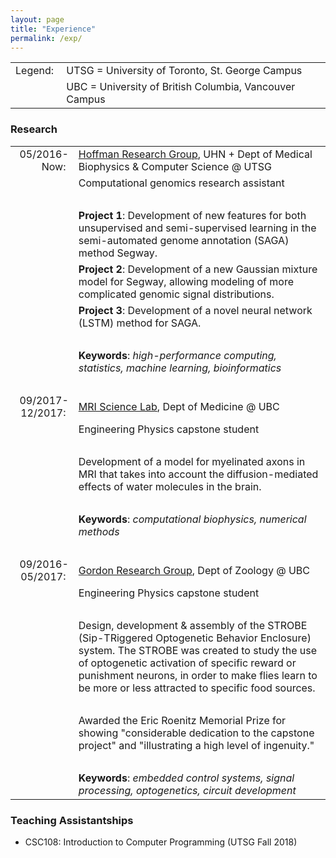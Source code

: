 ```yaml
---
layout: page
title: "Experience"
permalink: /exp/
---
```


<table>
    <tr>
        <td style="text-align: right;">Legend:&nbsp;</td>
        <td style="text-align: left;">UTSG = University of Toronto, St. George Campus</td>
    </tr>
    <tr>
        <td></td>
        <td style="text-align: left;">UBC = University of British Columbia, Vancouver Campus</td>
    </tr>
</table>

### Research

<table>
    <tr>
        <td style="text-align: right; width: 20%">05/2016-Now:&nbsp;</td> 
        <td> <a href="http://www.hoffmanlab.org">Hoffman Research Group</a>, UHN + Dept of Medical Biophysics & Computer Science @ UTSG</td>
    </tr>
    <tr>
        <td></td>
        <td>Computational genomics research assistant</td>
    </tr>
    <tr>
        <td></td>
        <td>&nbsp;</td>
    </tr>
    <tr>
        <td></td>
        <td><b>Project 1</b>: Development of new features for both unsupervised and semi-supervised learning in the semi-automated genome annotation (SAGA) method Segway.</td>
    </tr>
    <tr>
        <td></td>
        <td><b>Project 2</b>: Development of a new Gaussian mixture model for Segway, allowing modeling of more complicated genomic signal distributions.</td>
    </tr>
    <tr>
        <td></td>
        <td><b>Project 3</b>: Development of a novel neural network (LSTM) method for SAGA.</td>
    </tr>
    <tr>
        <td></td>
        <td>&nbsp;</td>
    </tr>
    <tr>
        <td></td>
        <td><b>Keywords</b>: <i>high-performance computing, statistics, machine learning, bioinformatics</i></td>
    </tr>
    <tr>
        <td></td>
        <td>&nbsp;</td>
    </tr>
    <tr>
        <td style="text-align: right;">09/2017-12/2017:&nbsp;</td>
        <td><a href="http://mriscience.med.ubc.ca/">MRI Science Lab</a>, Dept of Medicine @ UBC</td>
    </tr>
    <tr>
        <td></td>
        <td>Engineering Physics capstone student</td>
    </tr>
    <tr>
        <td></td>
        <td>&nbsp;</td>
    </tr>
    <tr>
        <td></td>
        <td>Development of a model for myelinated axons in MRI that takes into account the diffusion-mediated effects of water molecules in the brain.</td>
    </tr>
    <tr>
        <td></td>
        <td>&nbsp;</td>
    </tr>
    <tr>
        <td></td>
        <td><b>Keywords</b>: <i>computational biophysics, numerical methods</i></td>
    </tr>
    <tr>
        <td></td>
        <td>&nbsp;</td>
    </tr>
    <tr>
        <td style="text-align: right;">09/2016-05/2017:&nbsp;</td>
        <td><a href="http://www.zoology.ubc.ca/~gordon/">Gordon Research Group</a>, Dept of Zoology @ UBC</td>
    </tr>
    <tr>
        <td></td>
        <td>Engineering Physics capstone student</td>
    </tr>
    <tr>
        <td></td>
        <td>&nbsp;</td>
    </tr>
    <tr>
        <td></td>
        <td>Design, development & assembly of the STROBE (Sip-TRiggered Optogenetic Behavior Enclosure) system. The STROBE was created to study the use of optogenetic activation of specific reward or punishment neurons, in order to make flies learn to be more or less attracted to specific food sources.</td>
    </tr>
    <tr>
        <td></td>
        <td>&nbsp;</td>
    </tr>
    <tr>
        <td></td>
        <td>Awarded the Eric Roenitz Memorial Prize for showing "considerable dedication to the capstone project" and "illustrating a high level of ingenuity."</td>
    </tr>
    <tr>
        <td></td>
        <td>&nbsp;</td>
    </tr>
    <tr>
        <td></td>
        <td><b>Keywords</b>: <i>embedded control systems, signal processing, optogenetics, circuit development</i></td>
    </tr>
</table>

### Teaching Assistantships

* CSC108: Introduction to Computer Programming (UTSG Fall 2018)
